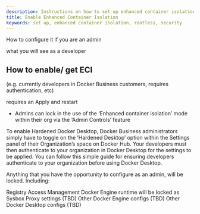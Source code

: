 ```yaml
---
description: Instructions on how to set up enhanced container isolation
title: Enable Enhanced Container Isolation
keywords: set up, enhanced container isolation, rootless, security
---
```


How to configure it if you are an admin

what you will see as a developer

## How to enable/ get ECI
(e.g. currently developers in Docker Business customers, requires authentication, etc)

requires an Apply and restart
- Admins can lock in the use of the ‘Enhanced container isolation’ mode within their org via the ‘Admin Controls’ feature <link to Admin Controls docs>

To enable Hardened Docker Desktop, Docker Business administrators simply have to toggle on the ‘Hardened Desktop’ option within the Settings panel of their Organization’s space on Docker Hub. Your developers must then authenticate to your organization in Docker Desktop for the settings to be applied. You can follow this simple guide for ensuring developers authenticate to your organization before using Docker Desktop.

Anything that you have the opportunity to configure as an admin, will be locked. Including:

Registry Access Management
Docker Engine runtime will be locked as Sysbox
Proxy settings (TBD)
Other Docker Engine configs (TBD)
Other Docker Desktop configs (TBD)